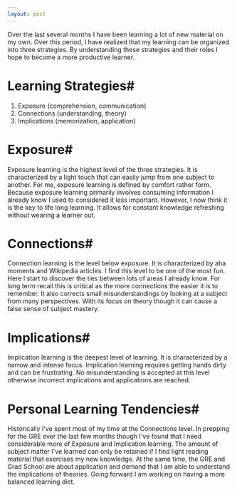 ```yaml
---
layout: post
---
```

Over the last several months I have been learning a lot of new material on my own. Over this period, I have realized that my learning can be organized into three strategies. By understanding these strategies and their roles I hope to become a more productive learner.

# Learning Strategies#
1. Exposure (comprehension, communication)
2. Connections (understanding, theory)
3. Implications (memorization, application)

# Exposure#
Exposure learning is the highest level of the three strategies. It is characterized by a light touch that can easily jump from one subject to another. For me, exposure learning is defined by comfort rather form. Because exposure learning primarily involves consuming information I already know I used to considered it less important. However, I now think it is the key to life long learning. It allows for constant knowledge refreshing without wearing a learner out.

# Connections#
Connection learning is the level below exposure. It is characterized by aha moments and Wikipedia articles. I find this level to be one of the most fun. Here I start to discover the ties between lots of areas I already know. For long term recall this is critical as the more connections the easier it is to remember. It also corrects small misunderstandings by looking at a subject from many perspectives. With its focus on theory though it can cause a false sense of subject mastery.

# Implications#
Implication learning is the deepest level of learning. It is characterized by a narrow and intense focus. Implication learning requires getting hands dirty and can be frustrating. No misunderstanding is accepted at this level otherwise incorrect implications and applications are reached.

# Personal Learning Tendencies#
Historically I've spent most of my time at the Connections level. In prepping for the GRE over the last few months though I've found that I need considerable more of Exposure and Implication learning. The amount of subject matter I've learned can only be retained if I find light reading material that exercises my new knowledge. At the same time, the GRE and Grad School are about application and demand that I am able to understand the implications of theories. Going forward I am working on having a more balanced learning diet.

